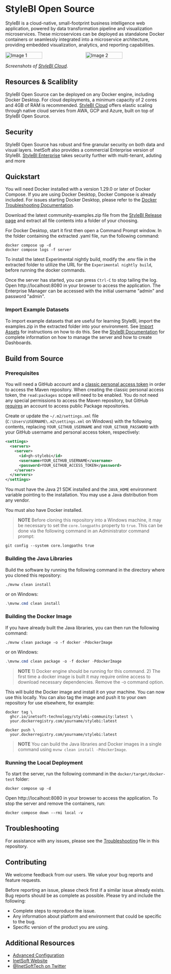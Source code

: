 # StyleBI Open Source

StyleBI is a cloud-native, small-footprint business intelligence web application, powered by data transformation pipeline and visualization microservices. These microservices can be deployed as standalone Docker containers or seamlessly integrated into a microservice architecture, providing embedded visualization, analytics, and reporting capabilities.

<div style="display: flex;">
<img src="https://www.inetsoft.com/images/website/products/pipeline/vizTranform5.png" alt="Image 1" xwidth="300" style="width:48%;margin-right: 10px;">
<img src="https://www.inetsoft.com/images/website/products/visualization/vizWizard5.png" alt="Image 2" xwidth="300" style="width: 48%">
</div>

_Screenshots of [StyleBI Cloud](https://www.inetsoft.com/company/bi_dashboard_pricing)_.

## Resources & Scaliblity

StyleBI Open Source can be deployed on any Docker engine, including Docker Desktop. For cloud deployments, a minimum capacity of 2 cores and 4GB of RAM is recommended. [StyleBI Cloud](https://www.inetsoft.com) offers elastic scaling through native cloud servies from AWA, GCP and Azure, built on top of StyleBI Open Source.

## Security

StyleBI Open Source has robust and fine granular security on both data and visual layers. InetSoft also provides a commercial Enterprise version of StyleBI. [StyleBI Enterprise](https://www.inetsoft.com) takes security further with multi-tenant, aduting and more

## Quickstart

You will need Docker installed with a version 1.29.0 or later of Docker Compose. If you are using Docker Desktop, Docker Compose is already included. For issues starting Docker Desktop, please refer to the [Docker Troubleshooting Documentation](https://docs.docker.com/desktop/troubleshoot-and-support/troubleshoot/topics/).

Download the latest community-examples.zip file from the [StyleBI Release page](https://github.com/inetsoft-technology/stylebi/releases) and extract all file contents into a folder of your choosing. 

For Docker Desktop, start it first then open a Command Prompt window. In the folder containing the extracted .yaml file, run the following command:

```shell
docker compose up -d
docker compose logs -f server
```
To install the latest Experimental nightly build, modify the .env file in the extracted folder to utilize the URL for the `Experimental nightly build`, before running the docker commands.

Once the server has started, you can press `Ctrl-C` to stop tailing the log. Open http://localhost:8080 in your browser to access the application. The Enterprise Manager can be accessed with the initial username "admin" and password "admin". 

### Import Example Datasets
To import example datasets that are useful for learning StyleBI, import the examples.zip in the extracted folder into your environment.  See [Import Assets](https://www.inetsoft.com/docs/stylebi/InetSoftUserDocumentation/1.0.0/administration/ImportExportAssets.html#ImportAssets)  for instructions on how to do this. See the [StyleBI Documentation](https://www.inetsoft.com/docs/stylebi) for complete information on how to manage the server and how to create Dashboards.

## Build from Source

### Prerequisites

You will need a GitHub account and a [classic personal access token](https://docs.github.com/en/authentication/keeping-your-account-and-data-secure/managing-your-personal-access-tokens) in order to access the Maven repository. When creating the classic personal access token, the `read:packages` scope will need to be enabled. You do not need any special permissions to access the Maven repository, but GitHub [requires](https://docs.github.com/en/packages/working-with-a-github-packages-registry/working-with-the-apache-maven-registry#installing-a-package) an account to access public Package repositories.

Create or update the `~/.m2/settings.xml` file (`C:\Users\USERNAME\.m2\settings.xml` on Windows) with the following contents, replacing `YOUR_GITHUB_USERNAME` and `YOUR_GITHUB_PASSWORD` with your GitHub username and personal access token, respectively:

```xml
<settings>
  <servers>
    <server>
      <id>gh-stylebi</id>
      <username>YOUR_GITHUB_USERNAME</username>
      <password>YOUR_GITHUB_ACCESS_TOKEN</password>
    </server>
  </servers>
</settings>
```

You must have the Java 21 SDK installed and the `JAVA_HOME` environment variable pointing to the installation. You may use a Java distribution from any vendor.

You must also have Docker installed.

> **NOTE**  Before cloning this repository into a Windows machine, it may be necessary to set the `core.longpaths` property to `true`. This can be done via the following command in an Administrator command prompt:

```console
git config --system core.longpaths true
```

### Building the Java Libraries

Build the software by running the following command in the directory where you cloned this repository:

```shell
./mvnw clean install
```

or on Windows:

```powershell
.\mvnw.cmd clean install
```

### Building the Docker Image

If you have already built the Java libraries, you can then run the following command:

```shell
./mvnw clean package -o -f docker -PdockerImage
```

or on Windows:

```powershell
.\mvnw.cmd clean package -o -f docker -PdockerImage
```

> **NOTE** 1) Docker engine should be running for this command. 2) The first time a docker image is built it may require online access to download necessary dependencies. Remove the -o command option.

This will build the Docker image and install it on your machine. You can now use this locally. You can also tag the image and push it to your own repository for use elsewhere, for example:

```shell
docker tag \
  ghcr.io/inetsoft-technology/stylebi-community:latest \
  your.dockerregistry.com/yourname/stylebi:latest
```
```shell
docker push \
  your.dockerregistry.com/yourname/stylebi:latest
```

> **NOTE** You can build the Java libraries and Docker images in a single command using `mvnw clean install -PdockerImage`.

### Running the Local Deployment
To start the server, run the following command in the `docker/target/docker-test` folder:

```shell
docker compose up -d
```

Open http://localhost:8080 in your browser to access the application. To stop the server and remove the containers, run:

```shell
docker compose down --rmi local -v
```

## Troubleshooting
For assistance with any issues, please see the [Troubleshooting](./Troubleshoot.md) file  in this repository. 

## Contributing

We welcome feedback from our users. We value your bug reports and feature requests.

Before reporting an issue, please check first if a similar issue already exists. Bug reports should be as complete as possible. Please try and include the following:

* Complete steps to reproduce the issue.
* Any information about platform and environment that could be specific to the bug.
* Specific version of the product you are using.

## Additional Resources

* [Advanced Configuration](./community-examples/advanced-configuration.md)
* [InetSoft Website](http://www.inetsoft.com/)
* [@InetSoftTech on Twitter](https://x.com/InetSoftTech)
